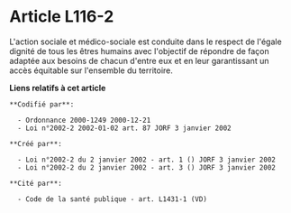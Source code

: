 # Article L116-2

L'action sociale et médico-sociale est conduite dans le respect de l'égale dignité de tous les êtres humains avec l'objectif
de répondre de façon adaptée aux besoins de chacun d'entre eux et en leur garantissant un accès équitable sur l'ensemble du
territoire.

**Liens relatifs à cet article**

	**Codifié par**:

	  - Ordonnance 2000-1249 2000-12-21
	  - Loi n°2002-2 2002-01-02 art. 87 JORF 3 janvier 2002

	**Créé par**:

	  - Loi n°2002-2 du 2 janvier 2002 - art. 1 () JORF 3 janvier 2002
	  - Loi n°2002-2 du 2 janvier 2002 - art. 3 () JORF 3 janvier 2002

	**Cité par**:

	  - Code de la santé publique - art. L1431-1 (VD)
